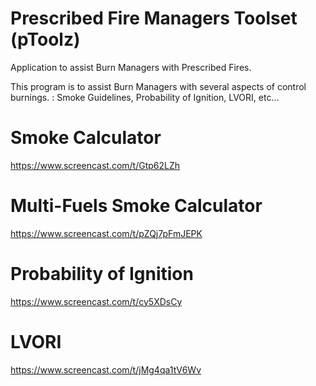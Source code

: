 # Prescribed Fire Managers Toolset (pToolz)
Application to assist Burn Managers with Prescribed Fires.

This program is to assist Burn Managers with several aspects of control burnings.  :  Smoke Guidelines, Probability of Ignition, LVORI, etc...

# Smoke Calculator
https://www.screencast.com/t/Gtp62LZh

# Multi-Fuels Smoke Calculator
https://www.screencast.com/t/pZQj7pFmJEPK

# Probability of Ignition
https://www.screencast.com/t/cy5XDsCy

# LVORI
https://www.screencast.com/t/jMg4qa1tV6Wv

